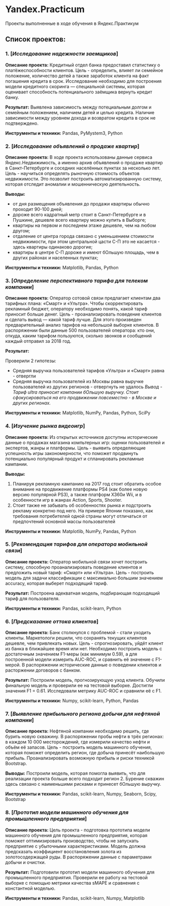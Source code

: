 # Yandex.Practicum
Проекты выполненные в ходе обучения в Яндекс.Практикум

## Список проектов:
### 1. [*Исследование надежности заемщиков*]
**Описание проекта:**
Кредитный отдел банка предоставил статистику о платёжеспособности клиентов. Цель - определить, влияет ли семейное положение, количество детей а также заработок клиента на факт погашения кредита в срок. Исследование необходимо для построения модели кредитного скоринга — специальной системы, которая оценивает способность потенциального заёмщика вернуть кредит банку.

**Результат:**
Выявлена зависимость между потециальным долгом и семейным положением, наличием детей и целью кредита. Наличие зависимости между уровнем дохода и возвратом кредита в срок не подтверждено.

**Инструменты и техники:**
Pandas, PyMystem3, Python

### 2. [*Исследование объявлений о продаже квартир*]
**Описание проекта:**
В ходе проекта использованы данные сервиса Яндекс.Недвижимость, а именно архив объявлений о продаже квартир в Санкт-Петербурге и соседних населённых пунктах за несколько лет. Цель - научиться определять рыночную стоимость объектов недвижимости. Это позволит построить автоматизированную систему, которая отследит аномалии и мошенническую деятельность.

**Выводы:**

- от дня размещения объявления до продажи квартиры обычно проходит 90-100 дней;
- дороже всего кадратный метр стоит в Санкт-Петербурге и в Пушкине, дешевле всего квартиру можно купить в Выборге;
- квартиры на первом и последнем этаже дешевле, чем на любом другом;
- отдаление от центра города связано с уменьшением стоимости недвижимости, при этом центральной цасти С-П это не касается - здесь квартиры одинаково дорогие;
- квартиры в центре С-П дороже и имеют бОльшую площадь, чем в других районах и населенных пунктах;

**Инструменты и техники:**
Matplotlib, Pandas, Python

### 3. [*Определение перспективного тарифа для телеком компании*]
**Описание проекта:**
Оператор сотовой связи предлагает клиентам два тарифных плана: «Смарт» и «Ультра». Чтобы скорректировать рекламный бюджет, оператору необходимо понять, какой тариф приносит больше денег. Цель - проанализировать поведение клиентов и сделать вывод — какой тариф лучше. Для этого произведен предварительный анализ тарифов на небольшой выборке клиентов. В распоряжении были данные 500 пользователей оператора: кто они, откуда, каким тарифом пользуются, сколько звонков и сообщений каждый отправил за 2018 год.

**Результат:**

Проверили 2 гипотезы:

- Средняя выручка пользователей тарифов «Ультра» и «Смарт» равна - отвергли
- Средняя выручка пользователей из Москвы равна выручке пользователей из других регионов - отвергнуть не удалось
*Вывод - Тариф ultra приносит компании бОльшую выручку. Стоит сфокусироваться на его продвижении повсеместно - в Москве и других регионах.*

**Инструменты и техники:**
Matplotlib, NumPy, Pandas, Python, SciPy



### 4. [*Изучение рынка видеоигр*]
**Описание проекта:**
Из открытых источников доступны исторические данные о продажах магазина компьтерных игр: оценки пользователей и экспертов, жанры и платформы. Цель - выявить определяющие успешность игры закономерности, что поможет продвинуть потенциально популярный продукт и спланировать рекламные кампании.

**Выводы:**

1. Планируя рекламную кампанию на 2017 год стоит обратить особое внимание на продвижение платформы PS4 (как более новую версию популярной PS3), а также платформ X360и Wii, и в особенности игр в жанрах Action, Sports, Shooter.
2. Стоит также не забывать об особенностях рынка и подстроить рекламу конкретно под него. На примере Японии показано, как требования потребителей одной страны могут отличаться от предпочтений основной массы пользователей

**Инструменты и техники:**
Matplotlib, NumPy, Pandas, Python

### 5. [*Рекомендация тарифов для оператора мобильной связи*]
**Описание проекта:**
Оператор мобильной связи хочет построить систему, способную проанализировать поведение клиентов и предложить новый тариф: «Смарт» или «Ультра». Цель - построить модель для задачи классификации с максимально большим значением accuracy, которая выберет подходящий тариф.

**Результат:**
Построена адекватная модель, подбирающая подходящий тариф для пользователя.

**Инструменты и техники:**
Pandas, scikit-learn, Python

### 6. [*Предсказание оттока клиентов*]
**Описание проекта:**
Банк столкнулся с проблемой - стали уходить клиенты. Маркетологи решили, что сохранять текущих клиентов дешевле, чем привлекать новых. Цель - спрогнозировать, уйдёт клиент из банка в ближайшее время или нет. Необходимо построить модель с достаточным значением F1-меры (как минимум 0.59), а для построенной модели измерить AUC-ROC, и сравнить её значение с F1-мерой. В распоряжении исторические данные о поведении клиентов и расторжении договоров с банком.

**Результат:**
Построили модель, прогнозирующую уход клиента. Обучили финальную модель и проверили ее на тестовой выборке. Достигли значения F1 = 0.61. Исследовали метрику AUC-ROC и сравнили её с F1.

**Инструменты и техники:**
Numpy, scikit-learn, Python, Pandas


### 7. [*Выявление прибыльного региона добычи для нефтяной компании*]
**Описание проекта:**
Нефтяной компании необходимо решить, где бурить новую скважину. В распоряжении пробы нефти в трёх регионах: в каждом 10 000 месторождений, где измерили качество нефти и объём её запасов. Цель - построить модель машинного обучения, которая поможет определить регион, где добыча принесёт наибольшую прибыль. Проанализировать возможную прибыль и риски техникой Bootstrap.

**Выводы:**
Построили модель, которая помогла выявить, что для реализации проекта больше всего подходит регион 2. Бурение скважин здесь связано с наименьшими рисками и принесет бОльшую выручку.

**Инструменты и техники:**
Pandas, scikit-learn, Numpy, Seaborn, Scipy, Bootstrap


### 8. [*Прототип модели машинного обучения для промышленного предприятия*]
**Описание проекта:**
Цель проекта - подготовка прототипа модели машинного обучения для промышленного предприятия, которая поможет оптимизировать производство, чтобы не запускать предприятие с убыточными характеристиками.
Модель должна предсказать коэффициент восстановления золота из золотосодержащей руды. В распоряжении данные с параметрами добычи и очистки. 

**Результат:**
Подготовили прототип модели машинного обучения для промышленного предприятия. Проверили ее работу на тестовой выборке с помощью метрики качества sMAPE и сравнения с константной моделью.

**Инструменты и техники:**
Pandas, scikit-learn, Numpy, Matplotlib
